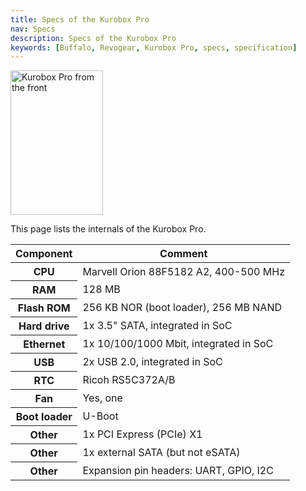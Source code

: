 ```yaml
---
title: Specs of the Kurobox Pro
nav: Specs
description: Specs of the Kurobox Pro
keywords: [Buffalo, Revogear, Kurobox Pro, specs, specification]
---
```


<div class="right">
<img src = "../images/r_kuroboxpro_front.jpg" class="border" alt="Kurobox Pro from the front" width="148" height="231" />
</div>

This page lists the internals of the Kurobox Pro.

<table class="table table-hover">

<thead>
<tr>
<th>Component</th>
<th>Comment</th>
</tr>
</thead>

<tbody>
<tr>
<th>CPU</th>
<td>Marvell Orion 88F5182 A2, 400-500 MHz</td>
</tr>

<tr>
<th>RAM</th>
<td>128 MB</td>
</tr>

<tr>
<th>Flash ROM</th>
<td>256 KB NOR (boot loader), 256 MB NAND</td>
</tr>

<tr>
<th>Hard drive</th>
<td>1x 3.5" SATA, integrated in SoC</td>
</tr>

<tr>
<th>Ethernet</th>
<td>1x 10/100/1000 Mbit, integrated in SoC</td>
</tr>

<tr>
<th>USB</th>
<td>2x USB 2.0, integrated in SoC</td>
</tr>

<tr>
<th>RTC</th>
<td>Ricoh RS5C372A/B</td>
</tr>

<tr>
<th>Fan</th>
<td>Yes, one</td>
</tr>

<tr>
<th>Boot loader</th>
<td>U-Boot</td>
</tr>

<tr>
<th>Other</th>
<td>1x PCI Express (PCIe) X1</td>
</tr>

<tr>
<th>Other</th>
<td>1x external SATA (but not eSATA)</td>
</tr>

<tr>
<th>Other</th>
<td>Expansion pin headers: UART, GPIO, I2C</td>
</tr>
</tbody>

</table>

